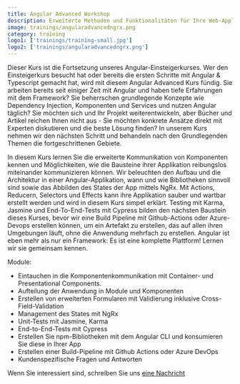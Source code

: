 ```yaml
---
title: Angular Advanced Workshop
description: Erweiterte Methoden und Funktionalitäten für Ihre Web-Applikation mit Angular, NgRx und Co.
image: trainings/angularadvancedngrx.png
category: training
logo1: ['trainings/training-small.jpg']
logo2: ['trainings/angularadvancedngrx.png']
---
```


Dieser Kurs ist die Fortsetzung unseres Angular-Einsteigerkurses. Wer den Einsteigerkurs besucht hat oder bereits die ersten Schritte mit Angular & Typescript gemacht hat, wird mit diesem Angular Advanced Kurs fündig.
Sie arbeiten bereits seit einiger Zeit mit Angular und haben tiefe Erfahrungen mit dem Framework? Sie beherrschen grundlegende Konzepte wie Dependency Injection, Komponenten und Services und nutzen Angular täglich? Sie möchten sich und Ihr Projekt weiterentwickeln, aber Bücher und Artikel reichen Ihnen nicht aus - Sie möchten konkrete Ansätze direkt mit Experten diskutieren und die beste Lösung finden? In unserem Kurs nehmen wir den nächsten Schritt und behandeln nach den Grundlegenden Themen die fortgeschrittenen Gebiete.

In diesem Kurs lernen Sie die erweiterte Kommunikation von Komponenten kennen und Möglichkeiten, wie die Bausteine ihrer Applikation reibungslos miteinander kommunizieren können. Wir beleuchten den Aufbau und die Architektur in einer Angular-Applikation, wann und wie Bibliotheken sinnvoll sind sowie das Abbilden des States der App mittels NgRx. Mit Actions, Reducern, Selectors und Effects kann ihre Applikation sauber und wartbar erstellt werden und wird in diesem Kurs simpel erklärt.
Testing mit Karma, Jasmine und End-To-End-Tests mit Cypress bilden den nächsten Baustein dieses Kurses, bevor wir eine Build Pipeline mit Github-Actions oder Azure-Devops erstellen können, um ein Artefakt zu erstellen, das auf allen ihren Umgebungen läuft, ohne die Anwendung mehrfach zu erstellen. Angular ist eben mehr als nur ein Framework: Es ist eine komplette Plattform! Lernen wir sie gemeinsam kennen.

Module:

- Eintauchen in die Komponentenkommunikation mit Container- und Presentational Components.
- Aufteilung der Anwendung in Module und Komponenten
- Erstellen von erweiterten Formularen mit Validierung inklusive Cross-Field-Validation
- Management des States mit NgRx
- Unit-Tests mit Jasmine, Karma
- End-to-End-Tests mit Cypress
- Erstellen Sie npm-Bibliotheken mit dem Angular CLI und konsumieren Sie diese in Ihrer App
- Erstellen einer Build-Pipeline mit Github Actions oder Azure DevOps
- Kundenspezifische Fragen und Antworten

Wenn Sie interessiert sind, schreiben Sie uns [eine Nachricht](#contact)
